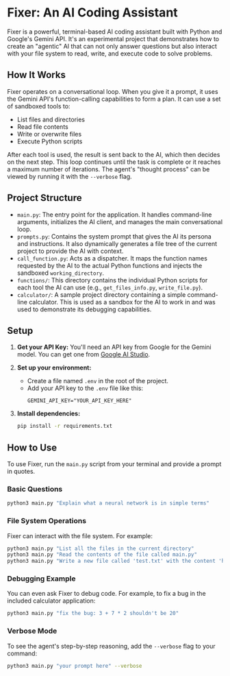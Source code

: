 # Fixer: An AI Coding Assistant

Fixer is a powerful, terminal-based AI coding assistant built with Python and Google's Gemini API. It's an experimental project that demonstrates how to create an "agentic" AI that can not only answer questions but also interact with your file system to read, write, and execute code to solve problems.

## How It Works

Fixer operates on a conversational loop. When you give it a prompt, it uses the Gemini API's function-calling capabilities to form a plan. It can use a set of sandboxed tools to:

*   List files and directories
*   Read file contents
*   Write or overwrite files
*   Execute Python scripts

After each tool is used, the result is sent back to the AI, which then decides on the next step. This loop continues until the task is complete or it reaches a maximum number of iterations. The agent's "thought process" can be viewed by running it with the `--verbose` flag.

## Project Structure

*   `main.py`: The entry point for the application. It handles command-line arguments, initializes the AI client, and manages the main conversational loop.
*   `prompts.py`: Contains the system prompt that gives the AI its persona and instructions. It also dynamically generates a file tree of the current project to provide the AI with context.
*   `call_function.py`: Acts as a dispatcher. It maps the function names requested by the AI to the actual Python functions and injects the sandboxed `working_directory`.
*   `functions/`: This directory contains the individual Python scripts for each tool the AI can use (e.g., `get_files_info.py`, `write_file.py`).
*   `calculator/`: A sample project directory containing a simple command-line calculator. This is used as a sandbox for the AI to work in and was used to demonstrate its debugging capabilities.

## Setup

1.  **Get your API Key:** You'll need an API key from Google for the Gemini model. You can get one from [Google AI Studio](https://aistudio.google.com/app/apikey).

2.  **Set up your environment:**
    *   Create a file named `.env` in the root of the project.
    *   Add your API key to the `.env` file like this:
        ```
        GEMINI_API_KEY="YOUR_API_KEY_HERE"
        ```

3.  **Install dependencies:**
    ```bash
    pip install -r requirements.txt
    ```

## How to Use

To use Fixer, run the `main.py` script from your terminal and provide a prompt in quotes.

### Basic Questions
```bash
python3 main.py "Explain what a neural network is in simple terms"
```

### File System Operations
Fixer can interact with the file system. For example:
```bash
python3 main.py "List all the files in the current directory"
python3 main.py "Read the contents of the file called main.py"
python3 main.py "Write a new file called 'test.txt' with the content 'hello world'"
```

### Debugging Example
You can even ask Fixer to debug code. For example, to fix a bug in the included calculator application:
```bash
python3 main.py "fix the bug: 3 + 7 * 2 shouldn't be 20"
```

### Verbose Mode
To see the agent's step-by-step reasoning, add the `--verbose` flag to your command:
```bash
python3 main.py "your prompt here" --verbose
```